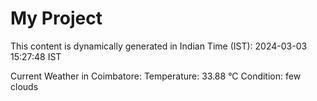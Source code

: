 # My Project

This content is dynamically generated in Indian Time (IST): 2024-03-03 15:27:48 IST


Current Weather in Coimbatore:
Temperature: 33.88 °C
Condition: few clouds
